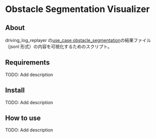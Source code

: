 # Obstacle Segmentation Visualizer

## About

driving_log_replayer の[use_case obstacle_segmentation](https://github.com/tier4/driving_log_replayer/blob/main/docs/use_case/obstacle_segmentation.ja.md)の結果ファイル（jsonl 形式）の内容を可視化するためのスクリプト。

## Requirements

TODO: Add description

## Install

TODO: Add description

## How to use

TODO: Add description
